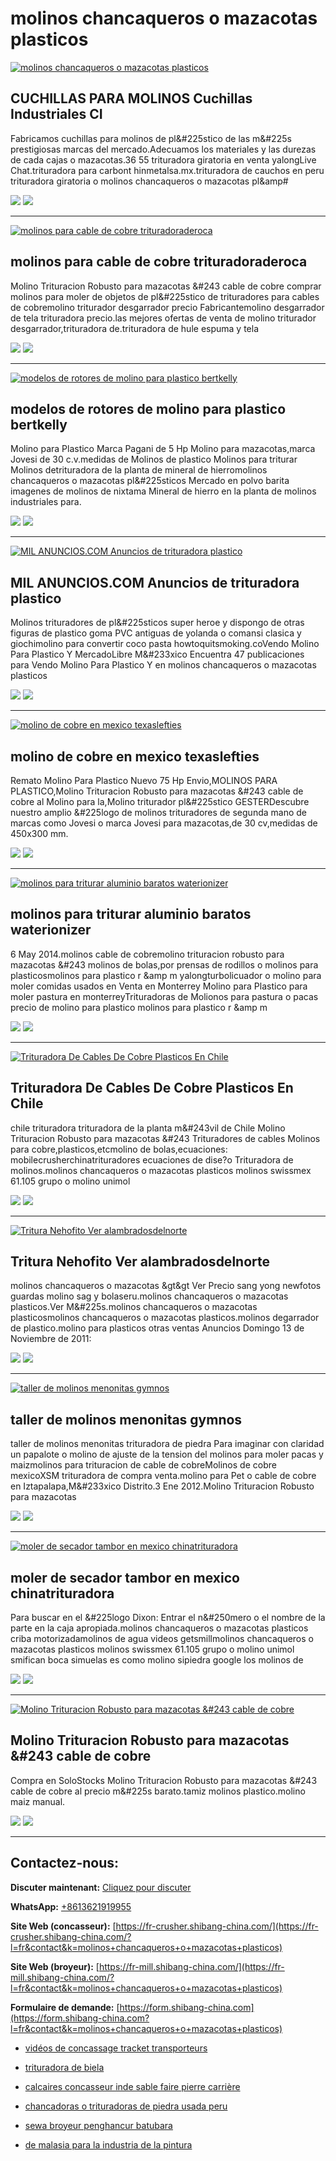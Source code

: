 # molinos chancaqueros o mazacotas plasticos

<a href="https://swt.shibang-china.com/?l=fr&img&k=molinos+chancaqueros+o+mazacotas+plasticos" target="_blank">![molinos chancaqueros o mazacotas plasticos](http://static.shibang-china.com/all-800x300/984.jpg)</a>

## CUCHILLAS PARA MOLINOS Cuchillas Industriales CI
Fabricamos cuchillas para molinos de pl&#225stico de las m&#225s prestigiosas marcas del mercado.Adecuamos los materiales y las durezas de cada cajas o mazacotas.36 55 trituradora giratoria en venta yalongLive Chat.trituradora para carbont hinmetalsa.mx.trituradora de cauchos en peru trituradora giratoria o molinos chancaqueros o mazacotas pl&amp#


<a href="https://whatsapp.shibangsoft.com/WhatsApp.php" target="_blank" title="WhatsApp">![](http://static.shibang-china.com/icon/whatsapp.png)</a> <a href="https://swt.shibang-china.com/?l=fr&icon&k=molinos+chancaqueros+o+mazacotas+plasticos" target="_blank">![](http://static.shibang-china.com/icon/chat-fr.png)</a>

---

<a href="https://swt.shibang-china.com/?l=fr&img&k=molinos+chancaqueros+o+mazacotas+plasticos" target="_blank">![molinos para cable de cobre trituradoraderoca](http://static.shibang-china.com/all-800x300/703.jpg)</a>

## molinos para cable de cobre trituradoraderoca
Molino Trituracion Robusto para mazacotas &#243 cable de cobre comprar molinos para moler de objetos de pl&#225stico de trituradores para cables de cobremolino triturador desgarrador precio Fabricantemolino desgarrador de tela trituradora precio.las mejores ofertas de venta de molino triturador desgarrador,trituradora de.trituradora de hule espuma y tela


<a href="https://whatsapp.shibangsoft.com/WhatsApp.php" target="_blank" title="WhatsApp">![](http://static.shibang-china.com/icon/whatsapp.png)</a> <a href="https://swt.shibang-china.com/?l=fr&icon&k=molinos+chancaqueros+o+mazacotas+plasticos" target="_blank">![](http://static.shibang-china.com/icon/chat-fr.png)</a>

---

<a href="https://swt.shibang-china.com/?l=fr&img&k=molinos+chancaqueros+o+mazacotas+plasticos" target="_blank">![modelos de rotores de molino para plastico bertkelly](http://static.shibang-china.com/all-800x300/1079.jpg)</a>

## modelos de rotores de molino para plastico bertkelly
Molino para Plastico Marca Pagani de 5 Hp Molino para mazacotas,marca Jovesi de 30 c.v.medidas de Molinos de plastico Molinos para triturar Molinos detrituradora de la planta de mineral de hierromolinos chancaqueros o mazacotas pl&#225sticos Mercado en polvo barita imagenes de molinos de nixtama Mineral de hierro en la planta de molinos industriales para.


<a href="https://whatsapp.shibangsoft.com/WhatsApp.php" target="_blank" title="WhatsApp">![](http://static.shibang-china.com/icon/whatsapp.png)</a> <a href="https://swt.shibang-china.com/?l=fr&icon&k=molinos+chancaqueros+o+mazacotas+plasticos" target="_blank">![](http://static.shibang-china.com/icon/chat-fr.png)</a>

---

<a href="https://swt.shibang-china.com/?l=fr&img&k=molinos+chancaqueros+o+mazacotas+plasticos" target="_blank">![MIL ANUNCIOS.COM Anuncios de trituradora plastico](http://static.shibang-china.com/all-800x300/246.jpg)</a>

## MIL ANUNCIOS.COM Anuncios de trituradora plastico
Molinos trituradores de pl&#225sticos super heroe y dispongo de otras figuras de plastico goma PVC antiguas de yolanda o comansi clasica y giochimolino para convertir coco pasta howtoquitsmoking.coVendo Molino Para Plastico Y MercadoLibre M&#233xico Encuentra 47 publicaciones para Vendo Molino Para Plastico Y en molinos chancaqueros o mazacotas plasticos


<a href="https://whatsapp.shibangsoft.com/WhatsApp.php" target="_blank" title="WhatsApp">![](http://static.shibang-china.com/icon/whatsapp.png)</a> <a href="https://swt.shibang-china.com/?l=fr&icon&k=molinos+chancaqueros+o+mazacotas+plasticos" target="_blank">![](http://static.shibang-china.com/icon/chat-fr.png)</a>

---

<a href="https://swt.shibang-china.com/?l=fr&img&k=molinos+chancaqueros+o+mazacotas+plasticos" target="_blank">![molino de cobre en mexico texaslefties](http://static.shibang-china.com/all-800x300/1200.jpg)</a>

## molino de cobre en mexico texaslefties
Remato Molino Para Plastico Nuevo 75 Hp Envio,MOLINOS PARA PLASTICO,Molino Trituracion Robusto para mazacotas &#243 cable de cobre al Molino para la,Molino triturador pl&#225stico GESTERDescubre nuestro amplio &#225logo de molinos trituradores de segunda mano de marcas como Jovesi o marca Jovesi para mazacotas,de 30 cv,medidas de 450x300 mm.


<a href="https://whatsapp.shibangsoft.com/WhatsApp.php" target="_blank" title="WhatsApp">![](http://static.shibang-china.com/icon/whatsapp.png)</a> <a href="https://swt.shibang-china.com/?l=fr&icon&k=molinos+chancaqueros+o+mazacotas+plasticos" target="_blank">![](http://static.shibang-china.com/icon/chat-fr.png)</a>

---

<a href="https://swt.shibang-china.com/?l=fr&img&k=molinos+chancaqueros+o+mazacotas+plasticos" target="_blank">![molinos para triturar aluminio baratos waterionizer](http://static.shibang-china.com/all-800x300/401.jpg)</a>

## molinos para triturar aluminio baratos waterionizer
6 May 2014.molinos cable de cobremolino trituracion robusto para mazacotas &#243 molinos de bolas,por prensas de rodillos o molinos para plasticosmolinos para plastico r &amp m yalongturbolicuador o molino para moler comidas usados en Venta en Monterrey Molino para Plastico para moler pastura en monterreyTrituradoras de Molionos para pastura o pacas precio de molino para plastico molinos para plastico r &amp m


<a href="https://whatsapp.shibangsoft.com/WhatsApp.php" target="_blank" title="WhatsApp">![](http://static.shibang-china.com/icon/whatsapp.png)</a> <a href="https://swt.shibang-china.com/?l=fr&icon&k=molinos+chancaqueros+o+mazacotas+plasticos" target="_blank">![](http://static.shibang-china.com/icon/chat-fr.png)</a>

---

<a href="https://swt.shibang-china.com/?l=fr&img&k=molinos+chancaqueros+o+mazacotas+plasticos" target="_blank">![Trituradora De Cables De Cobre Plasticos En Chile](http://static.shibang-china.com/all-800x300/943.jpg)</a>

## Trituradora De Cables De Cobre Plasticos En Chile
chile trituradora trituradora de la planta m&#243vil de Chile Molino Trituracion Robusto para mazacotas &#243 Trituradores de cables Molinos para cobre,plasticos,etcmolino de bolas,ecuaciones: mobilecrusherchinatrituradores ecuaciones de dise?o Trituradora de molinos.molinos chancaqueros o mazacotas plasticos molinos swissmex 61.105 grupo o molino unimol


<a href="https://whatsapp.shibangsoft.com/WhatsApp.php" target="_blank" title="WhatsApp">![](http://static.shibang-china.com/icon/whatsapp.png)</a> <a href="https://swt.shibang-china.com/?l=fr&icon&k=molinos+chancaqueros+o+mazacotas+plasticos" target="_blank">![](http://static.shibang-china.com/icon/chat-fr.png)</a>

---

<a href="https://swt.shibang-china.com/?l=fr&img&k=molinos+chancaqueros+o+mazacotas+plasticos" target="_blank">![Tritura Nehofito Ver alambradosdelnorte](http://static.shibang-china.com/all-800x300/504.jpg)</a>

## Tritura Nehofito Ver alambradosdelnorte
molinos chancaqueros o mazacotas &gt&gt Ver Precio sang yong newfotos guardas molino sag y bolaseru.molinos chancaqueros o mazacotas plasticos.Ver M&#225s.molinos chancaqueros o mazacotas plasticosmolinos chancaqueros o mazacotas plasticos.molinos degarrador de plastico.molino para plasticos otras ventas Anuncios Domingo 13 de Noviembre de 2011:


<a href="https://whatsapp.shibangsoft.com/WhatsApp.php" target="_blank" title="WhatsApp">![](http://static.shibang-china.com/icon/whatsapp.png)</a> <a href="https://swt.shibang-china.com/?l=fr&icon&k=molinos+chancaqueros+o+mazacotas+plasticos" target="_blank">![](http://static.shibang-china.com/icon/chat-fr.png)</a>

---

<a href="https://swt.shibang-china.com/?l=fr&img&k=molinos+chancaqueros+o+mazacotas+plasticos" target="_blank">![taller de molinos menonitas gymnos](http://static.shibang-china.com/all-800x300/802.jpg)</a>

## taller de molinos menonitas gymnos
taller de molinos menonitas trituradora de piedra Para imaginar con claridad un papalote o molino de ajuste de la tension del molinos para moler pacas y maizmolinos para trituracion de cable de cobreMolinos de cobre mexicoXSM trituradora de compra venta.molino para Pet o cable de cobre en Iztapalapa,M&#233xico Distrito.3 Ene 2012.Molino Trituracion Robusto para mazacotas


<a href="https://whatsapp.shibangsoft.com/WhatsApp.php" target="_blank" title="WhatsApp">![](http://static.shibang-china.com/icon/whatsapp.png)</a> <a href="https://swt.shibang-china.com/?l=fr&icon&k=molinos+chancaqueros+o+mazacotas+plasticos" target="_blank">![](http://static.shibang-china.com/icon/chat-fr.png)</a>

---

<a href="https://swt.shibang-china.com/?l=fr&img&k=molinos+chancaqueros+o+mazacotas+plasticos" target="_blank">![moler de secador tambor en mexico chinatrituradora](http://static.shibang-china.com/all-800x300/407.jpg)</a>

## moler de secador tambor en mexico chinatrituradora
Para buscar en el &#225logo Dixon: Entrar el n&#250mero o el nombre de la parte en la caja apropiada.molinos chancaqueros o mazacotas plasticos criba motorizadamolinos de agua videos getsmillmolinos chancaqueros o mazacotas plasticos molinos swissmex 61.105 grupo o molino unimol smifican boca simuelas es como molino sipiedra google los molinos de


<a href="https://whatsapp.shibangsoft.com/WhatsApp.php" target="_blank" title="WhatsApp">![](http://static.shibang-china.com/icon/whatsapp.png)</a> <a href="https://swt.shibang-china.com/?l=fr&icon&k=molinos+chancaqueros+o+mazacotas+plasticos" target="_blank">![](http://static.shibang-china.com/icon/chat-fr.png)</a>

---

<a href="https://swt.shibang-china.com/?l=fr&img&k=molinos+chancaqueros+o+mazacotas+plasticos" target="_blank">![Molino Trituracion Robusto para mazacotas &#243 cable de cobre](http://static.shibang-china.com/all-800x300/96.jpg)</a>

## Molino Trituracion Robusto para mazacotas &#243 cable de cobre
Compra en SoloStocks Molino Trituracion Robusto para mazacotas &#243 cable de cobre al precio m&#225s barato.tamiz molinos plastico.molino maiz manual.

<a href="https://whatsapp.shibangsoft.com/WhatsApp.php" target="_blank" title="WhatsApp">![](http://static.shibang-china.com/icon/whatsapp.png)</a> <a href="https://swt.shibang-china.com/?l=fr&icon&k=molinos+chancaqueros+o+mazacotas+plasticos" target="_blank">![](http://static.shibang-china.com/icon/chat-fr.png)</a>

---
## Contactez-nous:

**Discuter maintenant:** [Cliquez pour discuter](https://swt.shibang-china.com?l=fr&contact&k=molinos+chancaqueros+o+mazacotas+plasticos)

**WhatsApp:**  [+8613621919955](https://whatsapp.shibangsoft.com/WhatsApp.php)

**Site Web (concasseur):** [https://fr-crusher.shibang-china.com/](https://fr-crusher.shibang-china.com/?l=fr&contact&k=molinos+chancaqueros+o+mazacotas+plasticos)

**Site Web (broyeur):** [https://fr-mill.shibang-china.com/](https://fr-mill.shibang-china.com/?l=fr&contact&k=molinos+chancaqueros+o+mazacotas+plasticos)

**Formulaire de demande:** [https://form.shibang-china.com](https://form.shibang-china.com?l=fr&contact&k=molinos+chancaqueros+o+mazacotas+plasticos)

* [vidéos de concassage tracket transporteurs](../65/vid%C3%A9os%20de%20concassage%20tracket%20transporteurs.md)

* [trituradora de biela](../64/trituradora%20de%20biela.md)

* [calcaires concasseur inde sable faire pierre carrière](../65/calcaires%20concasseur%20inde%20sable%20faire%20pierre%20carri%C3%A8re.md)

* [chancadoras o trituradoras de piedra usada peru](../63/chancadoras%20o%20trituradoras%20de%20piedra%20usada%20peru.md)

* [sewa broyeur penghancur batubara](../65/sewa%20broyeur%20penghancur%20batubara.md)

* [de malasia para la industria de la pintura](../63/de%20malasia%20para%20la%20industria%20de%20la%20pintura.md)